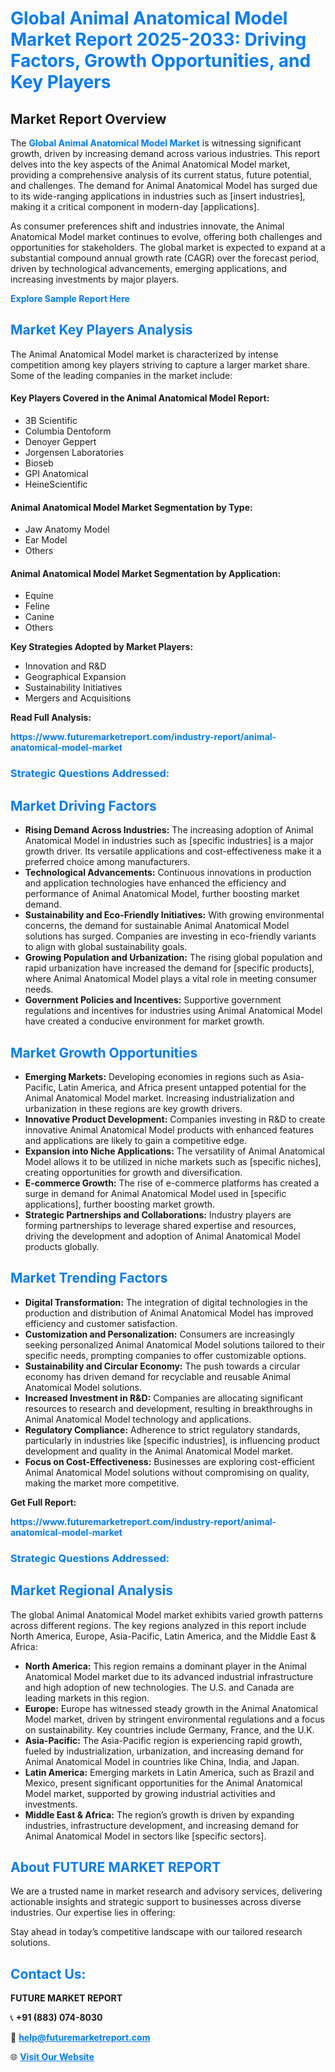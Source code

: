 <h1 style="color: #007BFF;">Global Animal Anatomical Model Market Report 2025-2033: Driving Factors, Growth Opportunities, and Key Players</h1>

<section id="overview">
<h2>Market Report Overview</h2>
<p>The <a href="https://www.futuremarketreport.com/industry-report/animal-anatomical-model-market" style="color: #007BFF; text-decoration: none;"><strong>Global Animal Anatomical Model Market</strong></a> is witnessing significant growth, driven by increasing demand across various industries. This report delves into the key aspects of the Animal Anatomical Model market, providing a comprehensive analysis of its current status, future potential, and challenges. The demand for Animal Anatomical Model has surged due to its wide-ranging applications in industries such as [insert industries], making it a critical component in modern-day [applications].</p>
<p>As consumer preferences shift and industries innovate, the Animal Anatomical Model market continues to evolve, offering both challenges and opportunities for stakeholders. The global market is expected to expand at a substantial compound annual growth rate (CAGR) over the forecast period, driven by technological advancements, emerging applications, and increasing investments by major players.</p>
</section>

<section id="overview">
<p><a href="https://www.futuremarketreport.com/request-sample/reportId=77686" style="color: #007BFF; text-decoration: none;"><strong>Explore Sample Report Here</strong></a></p>
</section>

<section id="key-players">
<h2 style="color: #007BFF;">Market Key Players Analysis</h2>
<p>The Animal Anatomical Model market is characterized by intense competition among key players striving to capture a larger market share. Some of the leading companies in the market include:</p>
<h4>Key Players Covered in the Animal Anatomical Model Report:</h4>
<ul><li>3B Scientific</li><li>Columbia Dentoform</li><li>Denoyer Geppert</li><li>Jorgensen Laboratories</li><li>Bioseb</li><li>GPI Anatomical</li><li>HeineScientific</li></ul>
<h4>Animal Anatomical Model Market Segmentation by Type:</h4>
<ul><li>Jaw Anatomy Model</li><li>Ear Model</li><li>Others</li></ul>

<h4>Animal Anatomical Model Market Segmentation by Application:</h4>
<ul><li>Equine</li><li>Feline</li><li>Canine</li><li>Others</li></ul>
<p><strong>Key Strategies Adopted by Market Players:</strong></p>
<ul>
<li>Innovation and R&D</li>
<li>Geographical Expansion</li>
<li>Sustainability Initiatives</li>
<li>Mergers and Acquisitions</li>
</ul>
</section>

<section>
<p><strong>Read Full Analysis: </strong></p><a href="https://www.futuremarketreport.com/industry-report/animal-anatomical-model-market" style="color: #007BFF; text-decoration: none;"><strong>https://www.futuremarketreport.com/industry-report/animal-anatomical-model-market</strong></a>
<h3 style="color: #007BFF;">Strategic Questions Addressed:</h3>
</section>

<section id="driving-factors">
<h2 style="color: #007BFF;">Market Driving Factors</h2>
<ul>
<li><strong>Rising Demand Across Industries:</strong> The increasing adoption of Animal Anatomical Model in industries such as [specific industries] is a major growth driver. Its versatile applications and cost-effectiveness make it a preferred choice among manufacturers.</li>
<li><strong>Technological Advancements:</strong> Continuous innovations in production and application technologies have enhanced the efficiency and performance of Animal Anatomical Model, further boosting market demand.</li>
<li><strong>Sustainability and Eco-Friendly Initiatives:</strong> With growing environmental concerns, the demand for sustainable Animal Anatomical Model solutions has surged. Companies are investing in eco-friendly variants to align with global sustainability goals.</li>
<li><strong>Growing Population and Urbanization:</strong> The rising global population and rapid urbanization have increased the demand for [specific products], where Animal Anatomical Model plays a vital role in meeting consumer needs.</li>
<li><strong>Government Policies and Incentives:</strong> Supportive government regulations and incentives for industries using Animal Anatomical Model have created a conducive environment for market growth.</li>
</ul>
</section>

<section id="growth-opportunities">
<h2 style="color: #007BFF;">Market Growth Opportunities</h2>
<ul>
<li><strong>Emerging Markets:</strong> Developing economies in regions such as Asia-Pacific, Latin America, and Africa present untapped potential for the Animal Anatomical Model market. Increasing industrialization and urbanization in these regions are key growth drivers.</li>
<li><strong>Innovative Product Development:</strong> Companies investing in R&D to create innovative Animal Anatomical Model products with enhanced features and applications are likely to gain a competitive edge.</li>
<li><strong>Expansion into Niche Applications:</strong> The versatility of Animal Anatomical Model allows it to be utilized in niche markets such as [specific niches], creating opportunities for growth and diversification.</li>
<li><strong>E-commerce Growth:</strong> The rise of e-commerce platforms has created a surge in demand for Animal Anatomical Model used in [specific applications], further boosting market growth.</li>
<li><strong>Strategic Partnerships and Collaborations:</strong> Industry players are forming partnerships to leverage shared expertise and resources, driving the development and adoption of Animal Anatomical Model products globally.</li>
</ul>
</section>

<section id="trending-factors">
<h2 style="color: #007BFF;">Market Trending Factors</h2>
<ul>
<li><strong>Digital Transformation:</strong> The integration of digital technologies in the production and distribution of Animal Anatomical Model has improved efficiency and customer satisfaction.</li>
<li><strong>Customization and Personalization:</strong> Consumers are increasingly seeking personalized Animal Anatomical Model solutions tailored to their specific needs, prompting companies to offer customizable options.</li>
<li><strong>Sustainability and Circular Economy:</strong> The push towards a circular economy has driven demand for recyclable and reusable Animal Anatomical Model solutions.</li>
<li><strong>Increased Investment in R&D:</strong> Companies are allocating significant resources to research and development, resulting in breakthroughs in Animal Anatomical Model technology and applications.</li>
<li><strong>Regulatory Compliance:</strong> Adherence to strict regulatory standards, particularly in industries like [specific industries], is influencing product development and quality in the Animal Anatomical Model market.</li>
<li><strong>Focus on Cost-Effectiveness:</strong> Businesses are exploring cost-efficient Animal Anatomical Model solutions without compromising on quality, making the market more competitive.</li>
</ul>
</section>

<section>
<p><strong>Get Full Report: </strong></p><a href="https://www.futuremarketreport.com/industry-report/animal-anatomical-model-market" style="color: #007BFF; text-decoration: none;"><strong>https://www.futuremarketreport.com/industry-report/animal-anatomical-model-market</strong></a>
<h3 style="color: #007BFF;">Strategic Questions Addressed:</h3>
</section>


<section id="regional-analysis">
<h2 style="color: #007BFF;">Market Regional Analysis</h2>
<p>The global Animal Anatomical Model market exhibits varied growth patterns across different regions. The key regions analyzed in this report include North America, Europe, Asia-Pacific, Latin America, and the Middle East & Africa:</p>
<ul>
<li><strong>North America:</strong> This region remains a dominant player in the Animal Anatomical Model market due to its advanced industrial infrastructure and high adoption of new technologies. The U.S. and Canada are leading markets in this region.</li>
<li><strong>Europe:</strong> Europe has witnessed steady growth in the Animal Anatomical Model market, driven by stringent environmental regulations and a focus on sustainability. Key countries include Germany, France, and the U.K.</li>
<li><strong>Asia-Pacific:</strong> The Asia-Pacific region is experiencing rapid growth, fueled by industrialization, urbanization, and increasing demand for Animal Anatomical Model in countries like China, India, and Japan.</li>
<li><strong>Latin America:</strong> Emerging markets in Latin America, such as Brazil and Mexico, present significant opportunities for the Animal Anatomical Model market, supported by growing industrial activities and investments.</li>
<li><strong>Middle East & Africa:</strong> The region’s growth is driven by expanding industries, infrastructure development, and increasing demand for Animal Anatomical Model in sectors like [specific sectors].</li>
</ul>
</section>

<footer>
<h2 style="color: #007BFF;">About FUTURE MARKET REPORT</h2>
<p>We are a trusted name in market research and advisory services, delivering actionable insights and strategic support to businesses across diverse industries. Our expertise lies in offering:</p>

<p>Stay ahead in today’s competitive landscape with our tailored research solutions.</p>

<h2 style="color: #007BFF;">Contact Us:</h2>
<p><strong>FUTURE MARKET REPORT</strong></p>
<p>📞 <strong>+91 (883) 074-8030</strong></p>
<p>📧 <strong><a href="mailto:help@futuremarketreport.com" style="color: #007BFF;">help@futuremarketreport.com</a></strong></p>
<p>🌐 <strong><a href="https://www.futuremarketreport.com/" style="color: #007BFF;">Visit Our Website</a></strong></p>
</footer>